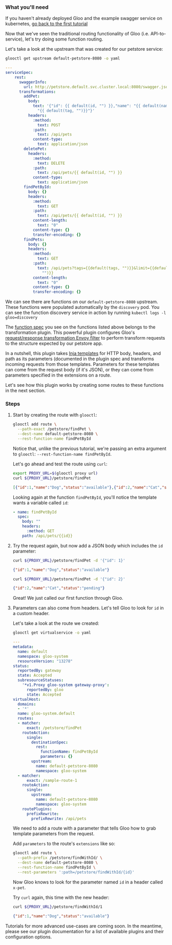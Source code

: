 ### What you'll need

If you haven't already deployed Gloo and the example swagger service on kubernetes, [go back to the first tutorial](1.md)

Now that we've seen the traditional routing functionality of Gloo (i.e. API-to-service), let's try doing some function
routing.

Let's take a look at the upstream that was created for our petstore service:

```bash
glooctl get upstream default-petstore-8080 -o yaml
```

```yaml
---
serviceSpec:
    rest:
      swaggerInfo:
        url: http://petstore.default.svc.cluster.local:8080/swagger.json
      transformations:
        addPet:
          body:
            text: '{"id": {{ default(id, "") }},"name": "{{ default(name, "")}}","tag":
              "{{ default(tag, "")}}"}'
          headers:
            :method:
              text: POST
            :path:
              text: /api/pets
            content-type:
              text: application/json
        deletePet:
          headers:
            :method:
              text: DELETE
            :path:
              text: /api/pets/{{ default(id, "") }}
            content-type:
              text: application/json
        findPetById:
          body: {}
          headers:
            :method:
              text: GET
            :path:
              text: /api/pets/{{ default(id, "") }}
            content-length:
              text: "0"
            content-type: {}
            transfer-encoding: {}
        findPets:
          body: {}
          headers:
            :method:
              text: GET
            :path:
              text: /api/pets?tags={{default(tags, "")}}&limit={{default(limit,
                "")}}
            content-length:
              text: "0"
            content-type: {}
            transfer-encoding: {}
```

We can see there are functions on our `default-petstore-8080` upstream. These functions were populated automatically by
the `discovery` pod. You can see the function discovery service in action by running `kubectl logs -l gloo=discovery`

The [function spec](../../v1/github.com/solo-io/gloo/projects/gloo/api/v1/upstream.proto.sk.md) you see on the functions
listed above belongs to the transformation plugin. This powerful plugin configures Gloo's
[request/response transformation Envoy filter](https://github.com/solo-io/envoy-transformation) to perform transform
requests to the structure expected by our petstore app.

In a nutshell, this plugin takes [Inja templates](https://github.com/pantor/inja) for HTTP body, headers, and path as
its parameters (documented in the plugin spec and transforms incoming requests from those templates. Parameters for
these templates can come from the request body (if it's JSON), or they can come from parameters specified in the
extensions on a route.

Let's see how this plugin works by creating some routes to these functions in the next section.

### Steps

1. Start by creating the route with `glooctl`:

    ```bash
    glooctl add route \
      --path-exact /petstore/findPet \
      --dest-name default-petstore-8080 \
      --rest-function-name findPetById
    ```

    Notice that, unlike the previous tutorial, we're passing an extra argument to `glooctl`: `--rest-function-name findPetById`.

    Let's go ahead and test the route using `curl`:

    ```bash
    export PROXY_URL=$(glooctl proxy url)
    curl ${PROXY_URL}/petstore/findPet
    ```
    ```json
    [{"id":1,"name":"Dog","status":"available"},{"id":2,"name":"Cat","status":"pending"}]
    ```
    Looking again at the function `findPetById`, you'll notice the template wants a variable called `id`:

    ```yaml
    - name: findPetById
      spec:
        body: ""
        headers:
          :method: GET
        path: /api/pets/{{id}}
    ```

1. Try the request again, but now add a JSON body which includes the `id` parameter:

    ```bash
    curl ${PROXY_URL}/petstore/findPet -d '{"id": 1}'
    ```

    ```json
    {"id":1,"name":"Dog","status":"available"}
    ```

    ```bash
    curl ${PROXY_URL}/petstore/findPet -d '{"id": 2}'
    ```

    ```json
    {"id":2,"name":"Cat","status":"pending"}
    ```

    Great! We just called our first function through Gloo.

1. Parameters can also come from headers. Let's tell Gloo to look for `id` in a custom header.

    Let's take a look at the route we created:

    ```bash
    glooctl get virtualservice -o yaml
    ```

    ```yaml
    ---
    metadata:
      name: default
      namespace: gloo-system
      resourceVersion: "13278"
    status:
      reportedBy: gateway
      state: Accepted
      subresourceStatuses:
        '*v1.Proxy gloo-system gateway-proxy':
          reportedBy: gloo
          state: Accepted
    virtualHost:
      domains:
      - '*'
      name: gloo-system.default
      routes:
      - matcher:
          exact: /petstore/findPet
        routeAction:
          single:
            destinationSpec:
              rest:
                functionName: findPetById
                parameters: {}
            upstream:
              name: default-petstore-8080
              namespace: gloo-system
      - matcher:
          exact: /sample-route-1
        routeAction:
          single:
            upstream:
              name: default-petstore-8080
              namespace: gloo-system
        routePlugins:
          prefixRewrite:
            prefixRewrite: /api/pets
    ```

    We need to add a route with a parameter that tells Gloo how to grab template parameters from the request.

    Add `parameters` to the route's `extensions` like so:

    ```bash
    glooctl add route \
      --path-prefix /petstore/findWithId/ \
      --dest-name default-petstore-8080 \
      --rest-function-name findPetById \
      --rest-parameters ':path=/petstore/findWithId/{id}'
    ```

    Now Gloo knows to look for the parameter named `id` in a header called `x-pet`.

    Try `curl` again, this time with the new header:

    ```bash
    curl ${PROXY_URL}/petstore/findWithId/1
    ```

    ```json
    {"id":1,"name":"Dog","status":"available"}
    ```

Tutorials for more advanced use-cases are coming soon. In the meantime, please see our plugin documentation for a list
of available plugins and their configuration options.